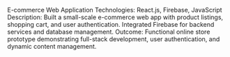 E-commerce Web Application
Technologies: React.js, Firebase, JavaScript
Description:
Built a small-scale e-commerce web app with product listings, shopping cart, and user authentication. Integrated Firebase for backend services and database management.
Outcome:
Functional online store prototype demonstrating full-stack development, user authentication, and dynamic content management.
